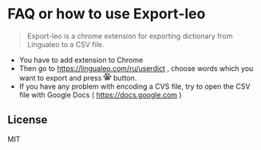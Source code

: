 # FAQ or how to use Export-leo

> Export-leo is a chrome extension for exporting dictionary from Lingualeo to a CSV file.

 - You have to add extension to Chrome
 - Then go to https://lingualeo.com/ru/userdict , choose words which you want to export and press ![Export](https://raw.githubusercontent.com/bilabon/Export-leo/master/export-leo-16.png "Export button") button.
 - If you have any problem with encoding a CVS file, try to open the CSV file with Google Docs ( https://docs.google.com )

License
----

MIT
